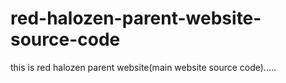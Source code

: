 # red-halozen-parent-website-source-code
this is red halozen parent website(main website source code).....

